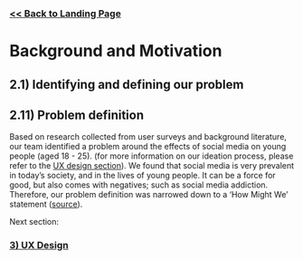 ###  [<< Back to Landing Page](../README.md)

# Background and Motivation

## 2.1) Identifying and defining our problem 
## 2.11) Problem definition
Based on research collected from user surveys and background literature, our team identified a problem around the effects of social media on young people (aged 18 - 25). (for more information on our ideation process, please refer to the [UX design section](UXDesign.md)). We found that social media is very prevalent in today’s society, and in the lives of young people. It can be a force for good, but also comes with negatives; such as social media addiction. Therefore, our problem definition was narrowed down to a ‘How Might We’ statement ([source](https://www.designkit.org/methods/3)).

Next section:

### [3) UX Design](UXDesign.md)
